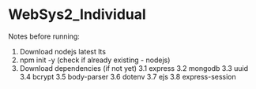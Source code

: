 # WebSys2_Individual

Notes before running:

1. Download nodejs latest lts 
2. npm init -y (check if already existing - nodejs)
3. Download dependencies (if not yet)
 3.1 express
 3.2 mongodb
 3.3 uuid
 3.4 bcrypt
 3.5 body-parser
 3.6 dotenv 
 3.7 ejs
 3.8 express-session